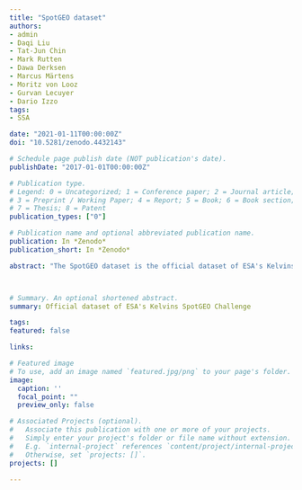 ```yaml
---
title: "SpotGEO dataset"
authors:
- admin
- Daqi Liu
- Tat-Jun Chin
- Mark Rutten
- Dawa Derksen
- Marcus Märtens
- Moritz von Looz
- Gurvan Lecuyer
- Dario Izzo
tags:
- SSA

date: "2021-01-11T00:00:00Z"
doi: "10.5281/zenodo.4432143"

# Schedule page publish date (NOT publication's date).
publishDate: "2017-01-01T00:00:00Z"

# Publication type.
# Legend: 0 = Uncategorized; 1 = Conference paper; 2 = Journal article;
# 3 = Preprint / Working Paper; 4 = Report; 5 = Book; 6 = Book section;
# 7 = Thesis; 8 = Patent
publication_types: ["0"]

# Publication name and optional abbreviated publication name.
publication: In *Zenodo*
publication_short: In *Zenodo*

abstract: "The SpotGEO dataset is the official dataset of ESA's Kelvins competition for 'spotting GEO satellites'. It consists of 6400 grayscale image sequences of the night sky. These sequences were acquired from multiple positions using a low-cost ground based telescope. Each sequence consists of 5 frames, so in total this dataset consists of 32000 grayscale PNG images. The dataset is split to 'train' and 'test' subsets. Version 2.0.0: This version provides the annotations for the test set which were used to evaluate the final score in the competition. Additionally, a small set of missing annotations that were discovered during the competition for the train part have been added."



# Summary. An optional shortened abstract.
summary: Official dataset of ESA's Kelvins SpotGEO Challenge

tags:
featured: false

links:

# Featured image
# To use, add an image named `featured.jpg/png` to your page's folder. 
image:
  caption: ''
  focal_point: ""
  preview_only: false

# Associated Projects (optional).
#   Associate this publication with one or more of your projects.
#   Simply enter your project's folder or file name without extension.
#   E.g. `internal-project` references `content/project/internal-project/index.md`.
#   Otherwise, set `projects: []`.
projects: []

---
```



